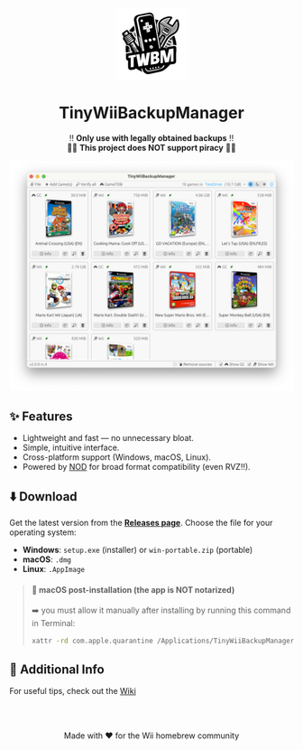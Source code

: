 <p align="center">
  <img alt="TinyWiiBackupManager Logo" width="128" src="logo-small.png">
</p>

<h1 align="center">TinyWiiBackupManager</h1>

<p align="center">
  ‼️ <strong>Only use with legally obtained backups</strong> ‼️<br>
  🏴‍☠️ <strong>This project does NOT support piracy</strong> 🏴‍☠️
</p>

<p align="center">
  <img alt="App Screenshot" src="screenshot.png">
</p>

## ✨ Features

- Lightweight and fast — no unnecessary bloat.
- Simple, intuitive interface.
- Cross-platform support (Windows, macOS, Linux).
- Powered by [NOD](https://github.com/encounter/nod) for broad format compatibility (even RVZ‼).

## ⬇️ Download

Get the latest version from the **[Releases page](https://github.com/mq1/TinyWiiBackupManager/releases/latest)**.
Choose the file for your operating system:

- **Windows**: `setup.exe` (installer) or `win-portable.zip` (portable)
- **macOS**: `.dmg`
- **Linux**: `.AppImage`

> #### 🍏 macOS post-installation (the app is NOT notarized)
> ➡️ you must allow it manually after installing by running this command in Terminal:
>
> ```bash
> xattr -rd com.apple.quarantine /Applications/TinyWiiBackupManager.app
> ```

## 📄 Additional Info

For useful tips, check out the [Wiki](https://github.com/mq1/TinyWiiBackupManager/wiki)

<br>
<br>

<p align="center"> Made with ❤️ for the Wii homebrew community </p>
